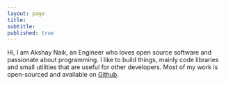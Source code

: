 ```yaml
---
layout: page
title: 
subtitle: 
published: true
---
```

Hi, I am Akshay Naik, an Engineer who loves open source software and passionate about programming. I like to build things, mainly code libraries and small utilities that are useful for other developers. Most of my work is open-sourced and available on [Github](https://github.com/nakshay).
